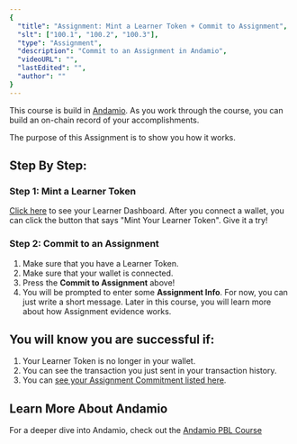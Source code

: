 ```yaml
---
{
  "title": "Assignment: Mint a Learner Token + Commit to Assignment",
  "slt": ["100.1", "100.2", "100.3"],
  "type": "Assignment",
  "description": "Commit to an Assignment in Andamio",
  "videoURL": "",
  "lastEdited": "",
  "author": ""
}
---
```


This course is build in [Andamio](https://andamio.io). As you work through the course, you can build an on-chain record of your accomplishments.

The purpose of this Assignment is to show you how it works.

## Step By Step:

### Step 1: Mint a Learner Token
[Click here](/course-management/roles/learner/dashboard) to see your Learner Dashboard. After you connect a wallet, you can click the button that says "Mint Your Learner Token". Give it a try!

### Step 2: Commit to an Assignment
1. Make sure that you have a Learner Token.
1. Make sure that your wallet is connected.
3. Press the **Commit to Assignment** above!
4. You will be prompted to enter some **Assignment Info**. For now, you can just write a short message. Later in this course, you will learn more about how Assignment evidence works.

## You will know you are successful if:
1. Your Learner Token is no longer in your wallet.
2. You can see the transaction you just sent in your transaction history.
3. You can [see your Assignment Commitment listed here](/course-management/assignment-commitments).

## Learn More About Andamio
For a deeper dive into Andamio, check out the [Andamio PBL Course](https://andamio.io/course)